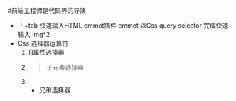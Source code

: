 #前端工程师是代码界的导演
- ！+tab  快速输入HTML  emmet插件 
    emmet 以Css query selector 完成快速输入
    img*2 
- Css 选择器运算符
    1. []属性选择器
    2. > 子元素选择器
    3. + 兄弟选择器